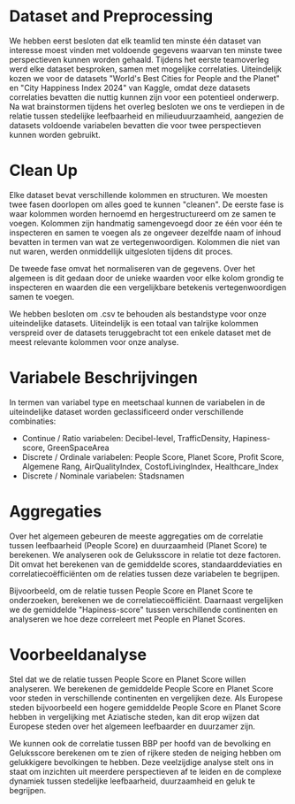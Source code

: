 # Dataset and Preprocessing
We hebben eerst besloten dat elk teamlid ten minste één dataset van interesse moest vinden met voldoende gegevens waarvan ten minste twee perspectieven kunnen worden gehaald. Tijdens het eerste teamoverleg werd elke dataset besproken, samen met mogelijke correlaties. Uiteindelijk kozen we voor de datasets "World's Best Cities for People and the Planet" en "City Happiness Index 2024" van Kaggle, omdat deze datasets correlaties bevatten die nuttig kunnen zijn voor een potentieel onderwerp. Na wat brainstormen tijdens het overleg besloten we ons te verdiepen in de relatie tussen stedelijke leefbaarheid en milieuduurzaamheid, aangezien de datasets voldoende variabelen bevatten die voor twee perspectieven kunnen worden gebruikt.

# Clean Up
Elke dataset bevat verschillende kolommen en structuren. We moesten twee fasen doorlopen om alles goed te kunnen "cleanen". De eerste fase is waar kolommen worden hernoemd en hergestructureerd om ze samen te voegen. Kolommen zijn handmatig samengevoegd door ze één voor één te inspecteren en samen te voegen als ze ongeveer dezelfde naam of inhoud bevatten in termen van wat ze vertegenwoordigen. Kolommen die niet van nut waren, werden onmiddellijk uitgesloten tijdens dit proces.

De tweede fase omvat het normaliseren van de gegevens. Over het algemeen is dit gedaan door de unieke waarden voor elke kolom grondig te inspecteren en waarden die een vergelijkbare betekenis vertegenwoordigen samen te voegen.

We hebben besloten om .csv te behouden als bestandstype voor onze uiteindelijke datasets. Uiteindelijk is een totaal van talrijke kolommen verspreid over de datasets teruggebracht tot een enkele dataset met de meest relevante kolommen voor onze analyse.

# Variabele Beschrijvingen
In termen van variabel type en meetschaal kunnen de variabelen in de uiteindelijke dataset worden geclassificeerd onder verschillende combinaties:

- Continue / Ratio variabelen: Decibel-level, TrafficDensity, Hapiness-score, GreenSpaceArea
- Discrete / Ordinale variabelen: People Score, Planet Score, Profit Score, Algemene Rang, AirQualityIndex, CostofLivingIndex, Healthcare_Index
- Discrete / Nominale variabelen: Stadsnamen

# Aggregaties
Over het algemeen gebeuren de meeste aggregaties om de correlatie tussen leefbaarheid (People Score) en duurzaamheid (Planet Score) te berekenen. We analyseren ook de Geluksscore in relatie tot deze factoren. Dit omvat het berekenen van de gemiddelde scores, standaarddeviaties en correlatiecoëfficiënten om de relaties tussen deze variabelen te begrijpen.

Bijvoorbeeld, om de relatie tussen People Score en Planet Score te onderzoeken, berekenen we de correlatiecoëfficiënt. Daarnaast vergelijken we de gemiddelde "Hapiness-score" tussen verschillende continenten en analyseren we hoe deze correleert met People en Planet Scores.

# Voorbeeldanalyse
Stel dat we de relatie tussen People Score en Planet Score willen analyseren. We berekenen de gemiddelde People Score en Planet Score voor steden in verschillende continenten en vergelijken deze. Als Europese steden bijvoorbeeld een hogere gemiddelde People Score en Planet Score hebben in vergelijking met Aziatische steden, kan dit erop wijzen dat Europese steden over het algemeen leefbaarder en duurzamer zijn.

We kunnen ook de correlatie tussen BBP per hoofd van de bevolking en Geluksscore berekenen om te zien of rijkere steden de neiging hebben om gelukkigere bevolkingen te hebben. Deze veelzijdige analyse stelt ons in staat om inzichten uit meerdere perspectieven af te leiden en de complexe dynamiek tussen stedelijke leefbaarheid, duurzaamheid en geluk te begrijpen.
